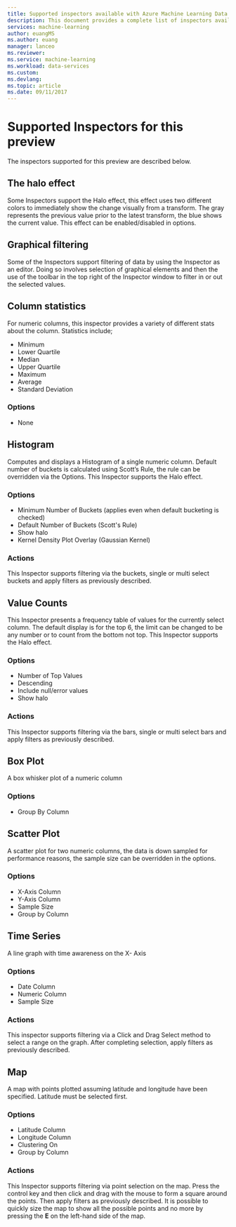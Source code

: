 ```yaml
---
title: Supported inspectors available with Azure Machine Learning Data Preparation  | Microsoft Docs
description: This document provides a complete list of inspectors available for Azure ML data prep
services: machine-learning
author: euangMS
ms.author: euang
manager: lanceo
ms.reviewer: 
ms.service: machine-learning
ms.workload: data-services
ms.custom: 
ms.devlang: 
ms.topic: article
ms.date: 09/11/2017
---
```

# Supported Inspectors for this preview 

The inspectors supported for this preview are described below.

## The halo effect 
Some Inspectors support the Halo effect, this effect uses two different colors to immediately show the change visually from a transform. The gray represents the previous value prior to the latest transform, the blue shows the current value. This effect can be enabled/disabled in options.

## Graphical filtering 
Some of the Inspectors support filtering of data by using the Inspector as an editor. Doing so involves selection of graphical elements and then the use of the toolbar in the top right of the Inspector window to filter in or out the selected values. 

## Column statistics
For numeric columns, this inspector provides a variety of different stats about the column. Statistics include;
- Minimum
- Lower Quartile
- Median
- Upper Quartile
- Maximum
- Average
- Standard Deviation


### Options 
- None

## Histogram 
Computes and displays a Histogram of a single numeric column. Default number of buckets is calculated using Scott’s Rule, the rule can be overridden via the Options.
This Inspector supports the Halo effect.


### Options
- Minimum Number of Buckets (applies even when default bucketing is checked)
- Default Number of Buckets (Scott's Rule) 
- Show halo
- Kernel Density Plot Overlay (Gaussian Kernel) 


### Actions
This Inspector supports filtering via the buckets, single or multi select buckets and apply filters as previously described.

## Value Counts
This Inspector presents a frequency table of values for the currently select column. The default display is for the top 6, the limit can be changed to be any number or to count from the bottom not top. This Inspector supports the Halo effect.

### Options 
- Number of Top Values
- Descending
- Include null/error values
- Show halo


### Actions 
This Inspector supports filtering via the bars, single or multi select bars and apply filters as previously described.

## Box Plot 
A box whisker plot of a numeric column

### Options 
- Group By Column

## Scatter Plot
A scatter plot for two numeric columns, the data is down sampled for performance reasons, the sample size can be overridden in the options.

### Options  
- X-Axis Column
- Y-Axis Column
- Sample Size
- Group by Column


## Time Series
A line graph with time awareness on the X- Axis

### Options
- Date Column
- Numeric Column
- Sample Size


### Actions
This inspector supports filtering via a Click and Drag Select method to select a range on the graph. After completing selection, apply filters as previously described.


## Map 
A map with points plotted assuming latitude and longitude have been specified. Latitude must be selected first.

### Options
- Latitude Column
- Longitude Column
- Clustering On
- Group by Column


### Actions
This Inspector supports filtering via point selection on the map. Press the control key and then click and drag with the mouse to form a square around the points. Then apply filters as previously described.
It is possible to quickly size the map to show all the possible points and no more by pressing the **E** on the left-hand side of the map.
